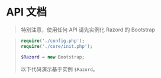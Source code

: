 # API 文档

> 特别注意，使用任何 API 请先实例化 Razord 的 Bootstrap

> ```php
> require('./config.php');
> require('./core/init.php');
> 
> $Razord = new Bootstrap;
> ```
> 以下代码演示基于实例 `$Razord`。


